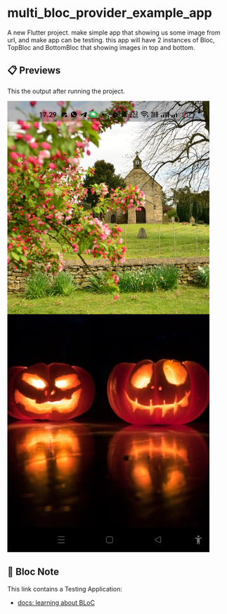 # multi_bloc_provider_example_app
A new Flutter project. make simple app that showing us some image from url, and make app can be testing.
this app will have 2 instances of Bloc, TopBloc and BottomBloc that showing images in top and bottom.

## 📋 Previews
This the output after running the project.
<p align="left">
  <img src="https://raw.githubusercontent.com/kisahtegar/bloc_docs/main/demos/vandad_course/multi_bloc_provider_example_app/preview.png"/>
</p>

## 📝 Bloc Note
This link contains a Testing Application:
- [docs: learning about BLoC](https://bloclibrary.dev/#/gettingstarted)